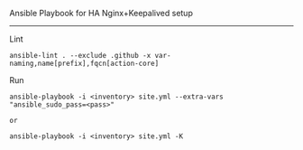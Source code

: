 Ansible Playbook for HA Nginx+Keepalived setup

---

Lint
```shell
ansible-lint . --exclude .github -x var-naming,name[prefix],fqcn[action-core]
```

Run
```shell
ansible-playbook -i <inventory> site.yml --extra-vars "ansible_sudo_pass=<pass>" 

or

ansible-playbook -i <inventory> site.yml -K
```
